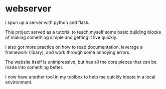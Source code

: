 # webserver

I spun up a server with python and flask. 

This project served as a tutorial to teach myself some basic building blocks of making something simple and getting it live quickly.

I also got more practice on how to read documentation, leverage a framework (libary), and work through some annoying errors.

The website itself is unimpressive, but has all the core pieces that can be made into something better.

I now have another tool in my toolbox to help me quickly ideate in a local environment.
